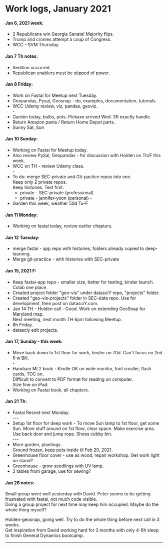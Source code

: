 # Work logs, January 2021  

#### Jan 6, 2021 week:  
  * 2 Republicans win Georgia Senate! Majority flips.  
  * Trump and cronies attempt a coup of Congress.  
  * WCC - SVM Thursday.  
  
#### Jan 7 Th notes:  
  * Sedition occurred.  
  * Republican enablers must be stipped of power.  
  
#### Jan 8 Friday:  
  * Work on Fastai for Meetup next Tuesday.  
  * Geopandas, Pysal, Geosnap - do, examples, documentation, tutorials.  
  * WCC Udemy review, viz, pandas, geoviz.  
  \-  
  * Garden today, bulbs, pots.  Pickaxe arrived Wed. 3ft exactly handle.  
  * Return Amazon pants / Return Home Depot parts.  
  * Sunny Sat, Sun 
  
#### Jan 10 Sunday:  
  * Working on Fastai for Meetup today.  
  * Also review PySal, Geopandas - for discussion with Holden on Th/F this week.  
  * WCC on TH - review Udemy class.  
  \-
  * To do: merge SEC-private and Git-pactice repos into one.  
    Keep only 2 private repos.  
    Keep histories.  Test first.  
    - private - SEC-private (professional)  
    - private - jennifer-yoon (personal) 
  \-  
  * Garden this week, weather 50d Tu-F  
  
#### Jan 11 Monday:  
  * Working on fastai today, review earlier chapters.  
  
#### Jan 12 Tuesday: 
  * merge fastai - app repo with histories, folders already copied to deep-learning.  
  * Merge git-practice - with histories with SEC-private 
  
#### Jan 15, 2021 F:  
  * Keep fastai-app repo - smaller size, better for testing, binder launch.  Colab one place.  
  * Created project folder "geo-vis" under datasciY repo, "projects" folder.  
  * Created "geo-vis-projects" folder in SEC-data repo.  Use for development, then post on datasciY.com.  
  * Jan 14 TH - Holden call - Good.  Work on extending GeoSnap for Maryland map.  
    Next meeting, next month TH 6pm following Meetup.  
  * 8h Friday. 
  * datasciy edit projects.  

#### Jan 17, Sunday - this week:  
  * Move back down to 1st floor for work, heater on 70d. Can't focus on 2nd fl w Bill.  
  \-  
  * Handson ML2 book - Kindle OK on wide monitor, font smaller, flash cards, TOC on.  
    Difficult to convert to PDF format for reading on computer.  
    Size fine on iPad.  
  * Working on Fastai book, all chapters.  
 
#### Jan 21 Th:  
  * Fastai Resnet next Monday.  
    \-\-\-  
  * Setup 1st floor for deep work - To move Sun lamp to 1st floor, get some Sun. Move stuff around on 1st floor, clear space.  Make exercise area. Use back door and jump rope. Shoes cubby bin.  
    \-\-\-
  * More garden, plantings.  
    Ground frozen, keep pots inside til Feb 20, 2021.  
  * Greenhouse floor cover - use as wood, repair workshop.  Get work light on stand?  
  * Greenhouse - grow seedlings with UV lamp.  
  * 2 tables from garage, use for sewing?  
   
#### Jan 26 notes:  
Small group went well yesterday with David.  Peter seems to be getting frustrated with fastai, not much code visible.  
Doing a group project for next time may keep him occupied.  Maybe do the whole thing myself?  

Holden-geosnap, going well.  Try to do the whole thing before next call in 3 weeks.  
Get inspiration from David working hard for 3 months with only 4-6h sleep to finish General Dynamics bootcamp.  





---  
